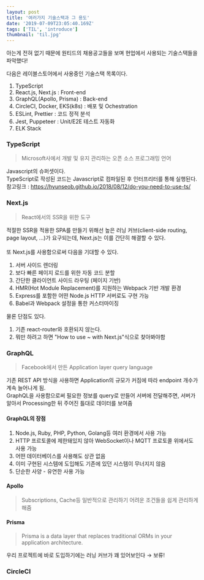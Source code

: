 ```yaml
---
layout: post
title: '여러가지 기술스택과 그 용도'
date: '2019-07-09T23:05:40.169Z'
tags: ['TIL', 'introduce']
thumbnail: 'til.jpg'
---
```


아는게 전혀 없기 때문에 원티드의 채용공고들을 보며 현업에서 사용되는 기술스택들을 파악했다!

다음은 레이블스토어에서 사용중인 기술스택 목록이다.

1. TypeScript
2. React.js, Next.js : Front-end
3. GraphQL(Apollo, Prisma) : Back-end
4. CircleCI, Docker, EKS(k8s) : 배포 및 Ochestration
5. ESLint, Prettier : 코드 정적 분석
6. Jest, Puppeteer : Unit/E2E 테스트 자동화
7. ELK Stack

### TypeScript

> Microsoft사에서 개발 및 유지 관리하는 오픈 소스 프로그래밍 언어

Javascript의 슈퍼셋이다.<br>
TypeScript로 작성된 코드는 Javascript로 컴파일된 후 인터프리터를 통해 실행된다.<br>
참고링크 : https://hyunseob.github.io/2018/08/12/do-you-need-to-use-ts/

### Next.js

> React에서의 SSR을 위한 도구

적절한 SSR을 적용한 SPA를 만들기 위해선 높은 러닝 커브(client-side routing, page layout, ...)가 요구되는데, Next.js는 이를 간단히 해결할 수 있다.<br><br>
또 Next.js를 사용함으로써 다음을 기대할 수 있다.

1. 서버 사이드 렌더링
2. 보다 빠른 페이지 로드를 위한 자동 코드 분할
3. 간단한 클라이언트 사이드 라우팅 (페이지 기반)
4. HMR(Hot Module Replacement)를 지원하는 Webpack 기반 개발 환경
5. Express를 포함한 어떤 Node.js HTTP 서버로도 구현 가능
6. Babel과 Webpack 설정을 통한 커스터마이징

물론 단점도 있다.

1. 기존 react-router와 호환되지 않는다.
2. 뭐만 하려고 하면 "How to use ~ with Next.js"식으로 찾아봐야함

### GraphQL

> Facebook에서 만든 Application layer query language

기존 REST API 방식을 사용하면 Application의 규모가 커짐에 따라 endpoint 개수가 계속 늘어나게 됨.<br>
GraphQL을 사용함으로써 필요한 정보를 query로 만들어 서버에 전달해주면, 서버가 알아서 Processing한 뒤 주어진 틀대로 데이터를 보여줌

#### **GraphQL의 장점**

1. Node.js, Ruby, PHP, Python, Golang등 여러 환경에서 사용 가능
2. HTTP 프르토콜에 제한돼있지 않아 WebSocket이나 MQTT 프로토콜 위에서도 사용 가능
3. 어떤 데이터베이스를 사용해도 상관 없음
4. 이미 구현된 시스템에 도입해도 기존에 있던 시스템이 무너지지 않음
5. 단순한 사양 - 유연한 사용 가능

#### **Apollo**

> Subscriptions, Cache등 일반적으로 관리하기 어려운 조건들을 쉽게 관리하게 해줌

#### **Prisma**

> Prisma is a data layer that replaces traditional ORMs in your application architecture.

우리 프로젝트에 바로 도입하기에는 러닝 커브가 꽤 있어보인다 → 보류!

### CircleCI
